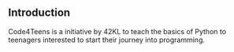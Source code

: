 ## Introduction

Code4Teens is a initiative by 42KL to teach the basics of Python to teenagers interested to start their journey into programming.